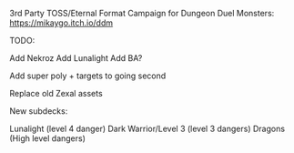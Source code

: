 3rd Party TOSS/Eternal Format Campaign for Dungeon Duel Monsters:
https://mikaygo.itch.io/ddm

TODO:

Add Nekroz
Add Lunalight
Add BA?

Add super poly + targets to going second

Replace old Zexal assets

New subdecks:

Lunalight (level 4 danger)
Dark Warrior/Level 3 (level 3 dangers)
Dragons (High level dangers)
